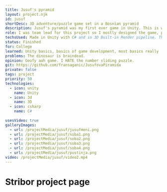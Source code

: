 ```yaml
---
title: Jusuf's pyramid
layout: project.njk
id: jusuf
shortDesc: 3D adventure/puzzle game set in a Bosnian pyramid
description: Jusuf's pyramid was my first ever game in Unity. This is where I learned how everything worked and the project ended up being a fun experiment. The game was inspired by a dream one of my friends had. It tells a story about a heroic adventurer uncovering the secrets of an ancient Bosnian pharaoh in his tomb. Inside are many dangers and tough puzzles to conquer.
role: I was team lead for this project so I mostly designed the game, puzzles and layout. I did very little coding for this project and actually learned how to code in Unity in a different project later on. I mostly designed the interior of the pyramid using whatever assets and textures i could find. It was very stressful at the time (especially dealing with Git with Unity) but in hindsight it was quite funny and I learned quite a bit.
techsUsed: Made in Unity with C# and in 3D Built-in Render pipeline. The game uses ProBuilder and Terrain tools for its levels and uses quite a few assets from the Asset store.
status: Finished
for: College
learned: Unity basics, basics of game development, most basics really
problems: The dinosaur is braindead.
opinion: Goofy aah game. I HATE the number sliding puzzle.
git: https://github.com/fransaganic/JusufovaPiramida
private: false
tags: project
priority: 50
technologies:
  - icon: unity
    name: Unity
  - icon: 3d
    name: 3D
  - icon: csharp
    name: C#
  
usesVideo: true
galleryImages:
  - url: /projectMedia/jusuf/jusufmeni.png
  - url: /projectMedia/jusuf/soba1.png
  - url: /projectMedia/jusuf/soba2.png
  - url: /projectMedia/jusuf/soba3.png
  - url: /projectMedia/jusuf/soba4.png
  - url: /projectMedia/jusuf/pustinja.png
video: /projectMedia/jusuf/video2.mp4
---
```

# Stribor project page
